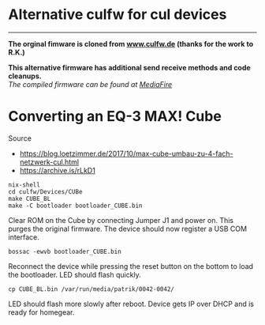 # Alternative culfw for cul devices
___
**The orginal fimware is cloned from www.culfw.de (thanks for the work to R.K.)**

**This alternative firmware has additional send receive methods and code cleanups.**  
_The compiled firmware can be found at [MediaFire](https://www.mediafire.com/folder/iuf7lue8r578c/a-culfw)_

# Converting an EQ-3 MAX! Cube

Source
- https://blog.loetzimmer.de/2017/10/max-cube-umbau-zu-4-fach-netzwerk-cul.html
- https://archive.is/rLkD1

```shell
nix-shell
cd culfw/Devices/CUBe
make CUBE_BL
make -C bootloader bootloader_CUBE.bin
```

Clear ROM on the Cube by connecting Jumper J1 and power on. This purges
the original firmware. The device should now register a USB COM
interface.

```shell
bossac -ewvb bootloader_CUBE.bin
```

Reconnect the device while pressing the reset button on the bottom to
load the bootloader. LED should flash quickly.

```shell
cp CUBE_BL.bin /var/run/media/patrik/0042-0042/
```

LED should flash more slowly after reboot. Device gets IP over DHCP and
is ready for homegear.
